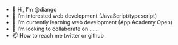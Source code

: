 - 👋 Hi, I’m @diango
- 👀 I’m interested web development (JavaScript/typescript)
- 🌱 I’m currently learning web development (App Academy Open)
- 💞️ I’m looking to collaborate on ......
- 📫 How to reach me twitter or github

<!---
diango/diango is a ✨ special ✨ repository because its `README.md` (this file) appears on your GitHub profile.
You can click the Preview link to take a look at your changes.
--->
